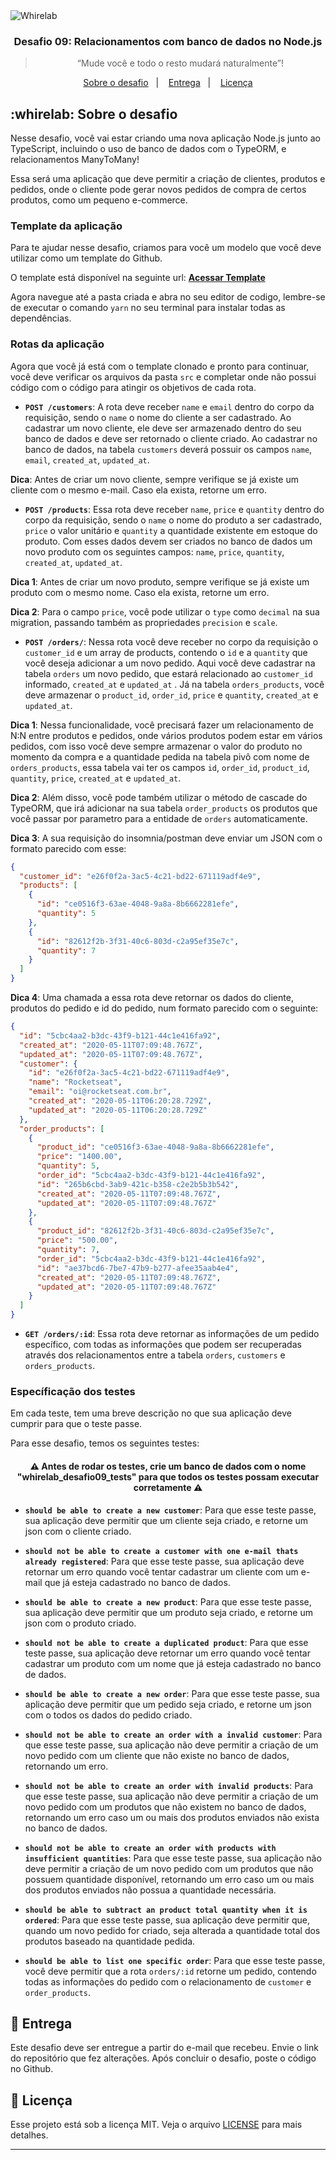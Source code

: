 <img alt="Whirelab" src="https://firebasestorage.googleapis.com/v0/b/edf-ims.appspot.com/o/webbwe.png?alt=media&token=f3d1fd44-008c-4be0-a39b-0b67f3e6e361" />

<h3 align="center">
  Desafio 09: Relacionamentos com banco de dados no Node.js
</h3>

<blockquote align="center">“Mude você e todo o resto mudará naturalmente”!</blockquote>

<p align="center">
  <a href="#whirelab-sobre-o-desafio">Sobre o desafio</a>&nbsp;&nbsp;&nbsp;|&nbsp;&nbsp;&nbsp;
  <a href="#calendar-entrega">Entrega</a>&nbsp;&nbsp;&nbsp;|&nbsp;&nbsp;&nbsp;
  <a href="#memo-licença">Licença</a>
</p>

## :whirelab: Sobre o desafio

Nesse desafio, você vai estar criando uma nova aplicação Node.js junto ao TypeScript, incluindo o uso de banco de dados com o TypeORM, e relacionamentos ManyToMany!

Essa será uma aplicação que deve permitir a criação de clientes, produtos e pedidos, onde o cliente pode gerar novos pedidos de compra de certos produtos, como um pequeno e-commerce.

### Template da aplicação

Para te ajudar nesse desafio, criamos para você um modelo que você deve utilizar como um template do Github.

O template está disponível na seguinte url: **[Acessar Template](https://github.com/WhireLab/whirelab-template-typeorm-relations)**

Agora navegue até a pasta criada e abra no seu editor de codigo, lembre-se de executar o comando `yarn` no seu terminal para instalar todas as dependências.

### Rotas da aplicação

Agora que você já está com o template clonado e pronto para continuar, você deve verificar os arquivos da pasta `src` e completar onde não possui código com o código para atingir os objetivos de cada rota.

- **`POST /customers`**: A rota deve receber `name` e `email` dentro do corpo da requisição, sendo o `name` o nome do cliente a ser cadastrado. Ao cadastrar um novo cliente, ele deve ser armazenado dentro do seu banco de dados e deve ser retornado o cliente criado. Ao cadastrar no banco de dados, na tabela `customers` deverá possuir os campos `name`, `email`, `created_at`, `updated_at`.

**Dica**: Antes de criar um novo cliente, sempre verifique se já existe um cliente com o mesmo e-mail. Caso ela exista, retorne um erro.

- **`POST /products`**: Essa rota deve receber `name`, `price` e `quantity` dentro do corpo da requisição, sendo o `name` o nome do produto a ser cadastrado, `price` o valor unitário e `quantity` a quantidade existente em estoque do produto. Com esses dados devem ser criados no banco de dados um novo produto com os seguintes campos: `name`, `price`, `quantity`, `created_at`, `updated_at`.

**Dica 1**: Antes de criar um novo produto, sempre verifique se já existe um produto com o mesmo nome. Caso ela exista, retorne um erro.

**Dica 2**: Para o campo `price`, você pode utilizar o `type` como `decimal` na sua migration, passando também as propriedades `precision` e `scale`.

- **`POST /orders/`**: Nessa rota você deve receber no corpo da requisição o `customer_id` e um array de products, contendo o `id` e a `quantity` que você deseja adicionar a um novo pedido. Aqui você deve cadastrar na tabela `orders` um novo pedido, que estará relacionado ao `customer_id` informado, `created_at` e `updated_at` . Já na tabela `orders_products`, você deve armazenar o `product_id`, `order_id`, `price` e `quantity`, `created_at` e `updated_at`.

**Dica 1**: Nessa funcionalidade, você precisará fazer um relacionamento de N:N entre produtos e pedidos, onde vários produtos podem estar em vários pedidos, com isso você deve sempre armazenar o valor do produto no momento da compra e a quantidade pedida na tabela pivô com nome de `orders_products`, essa tabela vai ter os campos `id`, `order_id`, `product_id`, `quantity`, `price`, `created_at` e `updated_at`.

**Dica 2**: Além disso, você pode também utilizar o método de cascade do TypeORM, que irá adicionar na sua tabela `order_products` os produtos que você passar por parametro para a entidade de `orders` automaticamente.

**Dica 3**: A sua requisição do insomnia/postman deve enviar um JSON com o formato parecido com esse:

```json
{
  "customer_id": "e26f0f2a-3ac5-4c21-bd22-671119adf4e9",
  "products": [
    {
      "id": "ce0516f3-63ae-4048-9a8a-8b6662281efe",
      "quantity": 5
    },
    {
      "id": "82612f2b-3f31-40c6-803d-c2a95ef35e7c",
      "quantity": 7
    }
  ]
}
```

**Dica 4**: Uma chamada a essa rota deve retornar os dados do cliente, produtos do pedido e id do pedido, num formato parecido com o seguinte:

```json
{
  "id": "5cbc4aa2-b3dc-43f9-b121-44c1e416fa92",
  "created_at": "2020-05-11T07:09:48.767Z",
  "updated_at": "2020-05-11T07:09:48.767Z",
  "customer": {
    "id": "e26f0f2a-3ac5-4c21-bd22-671119adf4e9",
    "name": "Rocketseat",
    "email": "oi@rocketseat.com.br",
    "created_at": "2020-05-11T06:20:28.729Z",
    "updated_at": "2020-05-11T06:20:28.729Z"
  },
  "order_products": [
    {
      "product_id": "ce0516f3-63ae-4048-9a8a-8b6662281efe",
      "price": "1400.00",
      "quantity": 5,
      "order_id": "5cbc4aa2-b3dc-43f9-b121-44c1e416fa92",
      "id": "265b6cbd-3ab9-421c-b358-c2e2b5b3b542",
      "created_at": "2020-05-11T07:09:48.767Z",
      "updated_at": "2020-05-11T07:09:48.767Z"
    },
    {
      "product_id": "82612f2b-3f31-40c6-803d-c2a95ef35e7c",
      "price": "500.00",
      "quantity": 7,
      "order_id": "5cbc4aa2-b3dc-43f9-b121-44c1e416fa92",
      "id": "ae37bcd6-7be7-47b9-b277-afee35aab4e4",
      "created_at": "2020-05-11T07:09:48.767Z",
      "updated_at": "2020-05-11T07:09:48.767Z"
    }
  ]
}
```

- **`GET /orders/:id`**: Essa rota deve retornar as informações de um pedido específico, com todas as informações que podem ser recuperadas através dos relacionamentos entre a tabela `orders`, `customers` e `orders_products`.

### Específicação dos testes

Em cada teste, tem uma breve descrição no que sua aplicação deve cumprir para que o teste passe.

Para esse desafio, temos os seguintes testes:

<h4 align="center">
  ⚠️ Antes de rodar os testes, crie um banco de dados com o nome "whirelab_desafio09_tests" para que todos os testes possam executar corretamente ⚠️
</h4>

- **`should be able to create a new customer`**: Para que esse teste passe, sua aplicação deve permitir que um cliente seja criado, e retorne um json com o cliente criado.

- **`should not be able to create a customer with one e-mail thats already registered`**: Para que esse teste passe, sua aplicação deve retornar um erro quando você tentar cadastrar um cliente com um e-mail que já esteja cadastrado no banco de dados.

- **`should be able to create a new product`**: Para que esse teste passe, sua aplicação deve permitir que um produto seja criado, e retorne um json com o produto criado.

- **`should not be able to create a duplicated product`**: Para que esse teste passe, sua aplicação deve retornar um erro quando você tentar cadastrar um produto com um nome que já esteja cadastrado no banco de dados.

- **`should be able to create a new order`**: Para que esse teste passe, sua aplicação deve permitir que um pedido seja criado, e retorne um json com o todos os dados do pedido criado.

- **`should not be able to create an order with a invalid customer`**: Para que esse teste passe, sua aplicação não deve permitir a criação de um novo pedido com um cliente que não existe no banco de dados, retornando um erro.

- **`should not be able to create an order with invalid products`**: Para que esse teste passe, sua aplicação não deve permitir a criação de um novo pedido com um produtos que não existem no banco de dados, retornando um erro caso um ou mais dos produtos enviados não exista no banco de dados.

- **`should not be able to create an order with products with insufficient quantities`**: Para que esse teste passe, sua aplicação não deve permitir a criação de um novo pedido com um produtos que não possuem quantidade disponível, retornando um erro caso um ou mais dos produtos enviados não possua a quantidade necessária.

- **`should be able to subtract an product total quantity when it is ordered`**: Para que esse teste passe, sua aplicação deve permitir que, quando um novo pedido for criado, seja alterada a quantidade total dos produtos baseado na quantidade pedida.

- **`should be able to list one specific order`**: Para que esse teste passe, você deve permitir que a rota `orders/:id` retorne um pedido, contendo todas as informações do pedido com o relacionamento de `customer` e `order_products`.

## :calendar: Entrega

Este desafio deve ser entregue a partir do e-mail que recebeu. Envie o link do repositório que fez alterações. Após concluir o desafio, poste o código no Github.

## :memo: Licença

Esse projeto está sob a licença MIT. Veja o arquivo [LICENSE](../LICENSE) para mais detalhes.

---
